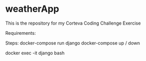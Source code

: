 # weatherApp
This is the repository for my Corteva Coding Challenge Exercise 

Requirements:

Steps:
docker-compose run django
docker-compose up / down

docker exec -it django bash